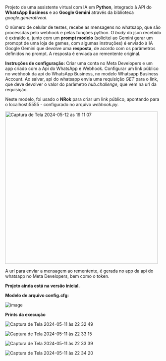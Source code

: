 Projeto de uma assistente virtual com IA em **Python**, integrado à API do **WhatsApp Business** e ao **Google Gemini** através da biblioteca _google.generativeai_.

O número de celular de testes, recebe as mensagens no whatsapp, que são processdas pelo webhook e pelas funções python. O _body_ do json recebido é extraído e, 
junto com um **prompt modelo** (solicitei ao Gemini gerar um promopt de uma loja de games, com algumas instruções) é enviado à IA Google Gemini que devolve uma **resposta**, 
de acordo com os parâmetros definidos no prompt. A resposta é enviada ao rementente original.

**Instruções de configuração:**
Criar uma conta no Meta Developers e um app criado com a Api do WhatsApp e Webhook.
Configurar um link público no webhook da api do WhatsApp Business, no modelo Whatsapp Business Account. Ao salvar,  api do whatsapp envia uma requisição _GET_ para o link, que deve devolver o valor do parâmetro _hub.challenge_, que vem na url da requisição.

Neste modelo, foi usado o **NRok** para criar um link público, apontando para o localhost:5555 - configurado no arquivo _webhook.py_.

<img width="492" alt="Captura de Tela 2024-05-12 às 19 11 07" src="https://github.com/cainaalba/chat_bot_gemini/assets/57020103/cdec6127-03fc-49b1-9eb5-47f376888e7e">

A url para enviar a mensagem ao rementente, é gerada no app da api do whatsapp no Meta Developers, bem como o token.

**Projeto ainda está na versão inicial.**

**Modelo de arquivo config.cfg:**

![image](https://github.com/cainaalba/chat_bot_gemini/assets/57020103/c29813b5-d63e-457a-8b86-4ea84338b3fa)

**Prints da execução**

![Captura de Tela 2024-05-11 às 22 32 49](https://github.com/cainaalba/chat_bot_gemini/assets/57020103/c36c4511-3658-4bfa-947f-aab0e4d20b35)

![Captura de Tela 2024-05-11 às 22 33 15](https://github.com/cainaalba/chat_bot_gemini/assets/57020103/f5c7794a-3b16-429a-8bf2-e237cb06e57d)

![Captura de Tela 2024-05-11 às 22 33 39](https://github.com/cainaalba/chat_bot_gemini/assets/57020103/e286e91c-0ffa-496d-ae81-321033dfd68a)

![Captura de Tela 2024-05-11 às 22 34 20](https://github.com/cainaalba/chat_bot_gemini/assets/57020103/97c69e44-b230-4838-a328-7bc5ab2f4c21)
